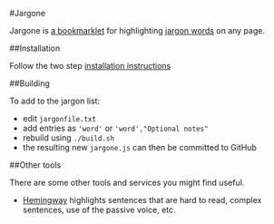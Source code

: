 #Jargone

Jargone is [a bookmarklet](http://lgss.github.io/jargone/install.html) for highlighting [jargon words](https://www.gov.uk/designprinciples/styleguide#item_4_1_3) on any page.

##Installation

Follow the two step [installation instructions](http://lgss.github.io/jargone/install.html)

##Building

To add to the jargon list:

 - edit `jargonfile.txt`
 - add entries as `'word'` or `'word',"Optional notes"`
 - rebuild using `./build.sh`
 - the resulting new `jargone.js` can then be committed to GitHub
 
 
##Other tools

There are some other tools and services you might find useful. 

 - [Hemingway](http://www.hemingwayapp.com) highlights sentences that are hard to read, complex sentences, use of the passive voice, etc.
